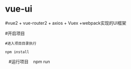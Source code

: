 # vue-ui
#vue2 + vue-router2 + axios + Vuex +webpack实现的UI框架


#开启项目
    
    #进入项目目录执行
    
    npm install
    
    #运行项目
    npm run
